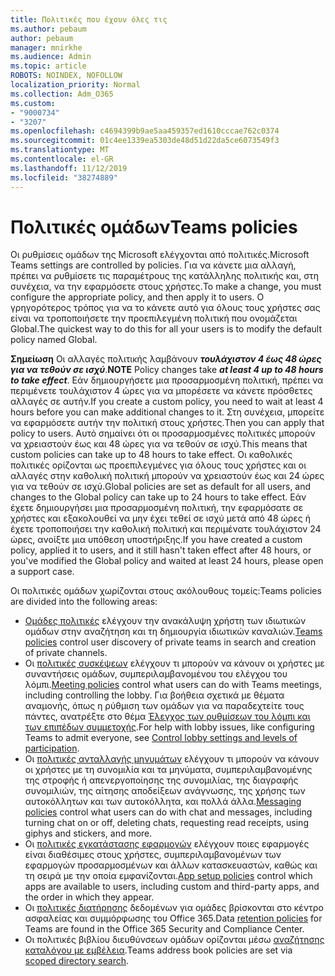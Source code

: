 ```yaml
---
title: Πολιτικές που έχουν όλες τις
ms.author: pebaum
author: pebaum
manager: mnirkhe
ms.audience: Admin
ms.topic: article
ROBOTS: NOINDEX, NOFOLLOW
localization_priority: Normal
ms.collection: Adm_O365
ms.custom:
- "9000734"
- "3207"
ms.openlocfilehash: c4694399b9ae5aa459357ed1610cccae762c0374
ms.sourcegitcommit: 01c4ee1339ea5303de48d51d22da5ce6073549f3
ms.translationtype: MT
ms.contentlocale: el-GR
ms.lasthandoff: 11/12/2019
ms.locfileid: "38274889"
---
```

# <a name="teams-policies"></a><span data-ttu-id="07176-102">Πολιτικές ομάδων</span><span class="sxs-lookup"><span data-stu-id="07176-102">Teams policies</span></span>

<span data-ttu-id="07176-103">Οι ρυθμίσεις ομάδων της Microsoft ελέγχονται από πολιτικές.</span><span class="sxs-lookup"><span data-stu-id="07176-103">Microsoft Teams settings are controlled by policies.</span></span> <span data-ttu-id="07176-104">Για να κάνετε μια αλλαγή, πρέπει να ρυθμίσετε τις παραμέτρους της κατάλληλης πολιτικής και, στη συνέχεια, να την εφαρμόσετε στους χρήστες.</span><span class="sxs-lookup"><span data-stu-id="07176-104">To make a change, you must configure the appropriate policy, and then apply it to users.</span></span> <span data-ttu-id="07176-105">Ο γρηγορότερος τρόπος για να το κάνετε αυτό για όλους τους χρήστες σας είναι να τροποποιήσετε την προεπιλεγμένη πολιτική που ονομάζεται Global.</span><span class="sxs-lookup"><span data-stu-id="07176-105">The quickest way to do this for all your users is to modify the default policy named Global.</span></span> 

<span data-ttu-id="07176-106">**Σημείωση** Οι αλλαγές πολιτικής λαμβάνουν ***τουλάχιστον 4 έως 48 ώρες για να τεθούν σε ισχύ***.</span><span class="sxs-lookup"><span data-stu-id="07176-106">**NOTE** Policy changes take ***at least 4 up to 48 hours to take effect***.</span></span> <span data-ttu-id="07176-107">Εάν δημιουργήσετε μια προσαρμοσμένη πολιτική, πρέπει να περιμένετε τουλάχιστον 4 ώρες για να μπορέσετε να κάνετε πρόσθετες αλλαγές σε αυτήν.</span><span class="sxs-lookup"><span data-stu-id="07176-107">If you create a custom policy, you need to wait at least 4 hours before you can make additional changes to it.</span></span> <span data-ttu-id="07176-108">Στη συνέχεια, μπορείτε να εφαρμόσετε αυτήν την πολιτική στους χρήστες.</span><span class="sxs-lookup"><span data-stu-id="07176-108">Then you can apply that policy to users.</span></span> <span data-ttu-id="07176-109">Αυτό σημαίνει ότι οι προσαρμοσμένες πολιτικές μπορούν να χρειαστούν έως και 48 ώρες για να τεθούν σε ισχύ.</span><span class="sxs-lookup"><span data-stu-id="07176-109">This means that custom policies can take up to 48 hours to take effect.</span></span> <span data-ttu-id="07176-110">Οι καθολικές πολιτικές ορίζονται ως προεπιλεγμένες για όλους τους χρήστες και οι αλλαγές στην καθολική πολιτική μπορούν να χρειαστούν έως και 24 ώρες για να τεθούν σε ισχύ.</span><span class="sxs-lookup"><span data-stu-id="07176-110">Global policies are set as default for all users, and changes to the Global policy can take up to 24 hours to take effect.</span></span> <span data-ttu-id="07176-111">Εάν έχετε δημιουργήσει μια προσαρμοσμένη πολιτική, την εφαρμόσατε σε χρήστες και εξακολουθεί να μην έχει τεθεί σε ισχύ μετά από 48 ώρες ή έχετε τροποποιήσει την καθολική πολιτική και περιμένατε τουλάχιστον 24 ώρες, ανοίξτε μια υπόθεση υποστήριξης.</span><span class="sxs-lookup"><span data-stu-id="07176-111">If you have created a custom policy, applied it to users, and it still hasn't taken effect after 48 hours, or you've modified the Global policy and waited at least 24 hours, please open a support case.</span></span>

<span data-ttu-id="07176-112">Οι πολιτικές ομάδων χωρίζονται στους ακόλουθους τομείς:</span><span class="sxs-lookup"><span data-stu-id="07176-112">Teams policies are divided into the following areas:</span></span>

- <span data-ttu-id="07176-113">[Ομάδες πολιτικές](https://docs.microsoft.com/MicrosoftTeams/teams-policies) ελέγχουν την ανακάλυψη χρήστη των ιδιωτικών ομάδων στην αναζήτηση και τη δημιουργία ιδιωτικών καναλιών.</span><span class="sxs-lookup"><span data-stu-id="07176-113">[Teams policies](https://docs.microsoft.com/MicrosoftTeams/teams-policies) control user discovery of private teams in search and creation of private channels.</span></span>  
- <span data-ttu-id="07176-114">Οι [πολιτικές συσκέψεων](https://docs.microsoft.com/microsoftteams/meeting-policies-in-teams) ελέγχουν τι μπορούν να κάνουν οι χρήστες με συναντήσεις ομάδων, συμπεριλαμβανομένου του ελέγχου του λόμπι.</span><span class="sxs-lookup"><span data-stu-id="07176-114">[Meeting policies](https://docs.microsoft.com/microsoftteams/meeting-policies-in-teams) control what users can do with Teams meetings, including controlling the lobby.</span></span> <span data-ttu-id="07176-115">Για βοήθεια σχετικά με θέματα αναμονής, όπως η ρύθμιση των ομάδων για να παραδεχτείτε τους πάντες, ανατρέξτε στο θέμα [Έλεγχος των ρυθμίσεων του λόμπι και των επιπέδων συμμετοχής](https://docs.microsoft.com/en-us/alchemyinsights/bypass-lobby).</span><span class="sxs-lookup"><span data-stu-id="07176-115">For help with lobby issues, like configuring Teams to admit everyone, see [Control lobby settings and levels of participation](https://docs.microsoft.com/en-us/alchemyinsights/bypass-lobby).</span></span>
- <span data-ttu-id="07176-116">Οι [πολιτικές ανταλλαγής μηνυμάτων](https://docs.microsoft.com/microsoftteams/messaging-policies-in-teams) ελέγχουν τι μπορούν να κάνουν οι χρήστες με τη συνομιλία και τα μηνύματα, συμπεριλαμβανομένης της στροφής ή απενεργοποίησης της συνομιλίας, της διαγραφής συνομιλιών, της αίτησης αποδείξεων ανάγνωσης, της χρήσης των αυτοκόλλητων και των αυτοκόλλητα, και πολλά άλλα.</span><span class="sxs-lookup"><span data-stu-id="07176-116">[Messaging policies](https://docs.microsoft.com/microsoftteams/messaging-policies-in-teams) control what users can do with chat and messages, including turning chat on or off, deleting chats, requesting read receipts, using giphys and stickers, and more.</span></span>
- <span data-ttu-id="07176-117">Οι [πολιτικές εγκατάστασης εφαρμογών](https://docs.microsoft.com/MicrosoftTeams/teams-app-setup-policies) ελέγχουν ποιες εφαρμογές είναι διαθέσιμες στους χρήστες, συμπεριλαμβανομένων των εφαρμογών προσαρμοσμένων και άλλων κατασκευαστών, καθώς και τη σειρά με την οποία εμφανίζονται.</span><span class="sxs-lookup"><span data-stu-id="07176-117">[App setup policies](https://docs.microsoft.com/MicrosoftTeams/teams-app-setup-policies) control which apps are available to users, including custom and third-party apps, and the order in which they appear.</span></span>  
- <span data-ttu-id="07176-118">Οι [πολιτικές διατήρησης](https://docs.microsoft.com/microsoftteams/retention-policies) δεδομένων για ομάδες βρίσκονται στο κέντρο ασφαλείας και συμμόρφωσης του Office 365.</span><span class="sxs-lookup"><span data-stu-id="07176-118">Data [retention policies](https://docs.microsoft.com/microsoftteams/retention-policies) for Teams are found in the Office 365 Security and Compliance Center.</span></span>
- <span data-ttu-id="07176-119">Οι πολιτικές βιβλίου διευθύνσεων ομάδων ορίζονται μέσω [αναζήτησης καταλόγου με εμβέλεια](https://docs.microsoft.com/MicrosoftTeams/teams-scoped-directory-search).</span><span class="sxs-lookup"><span data-stu-id="07176-119">Teams address book policies are set via [scoped directory search](https://docs.microsoft.com/MicrosoftTeams/teams-scoped-directory-search).</span></span>
